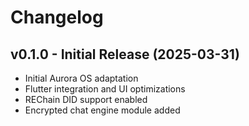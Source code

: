 
# Changelog

## v0.1.0 - Initial Release (2025-03-31)
- Initial Aurora OS adaptation
- Flutter integration and UI optimizations
- REChain DID support enabled
- Encrypted chat engine module added
